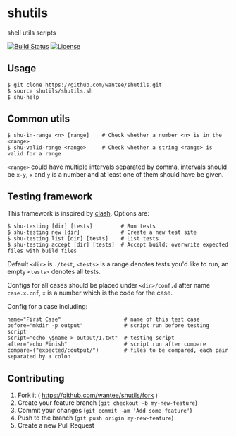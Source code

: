 # shutils
shell utils scripts

[![Build Status](https://travis-ci.org/wantee/shutils.svg)](https://travis-ci.org/wantee/shutils)
[![License](http://img.shields.io/:license-mit-blue.svg)](https://github.com/wantee/shutils/blob/master/LICENSE.txt)

## Usage
``` shell
$ git clone https://github.com/wantee/shutils.git
$ source shutils/shutils.sh
$ shu-help
```

## Common utils
``` shell
$ shu-in-range <n> [range]    # Check whether a number <n> is in the <range>
$ shu-valid-range <range>     # Check whether a string <range> is valid for a range
```

`<range>` could have multiple intervals separated by comma, intervals should be `x-y`, `x` and `y` is a number and at least one of them should have be given.

## Testing framework

This framework is inspired by [clash](https://github.com/imathis/clash). Options are:

``` shell
$ shu-testing [dir] [tests]         # Run tests
$ shu-testing new [dir]             # Create a new test site
$ shu-testing list [dir] [tests]    # List tests
$ shu-testing accept [dir] [tests]  # Accept build: overwrite expected files with build files 
```
Default `<dir>` is `./test`, `<tests>` is a range denotes tests you'd like to run, an empty `<tests>` denotes all tests.

Configs for all cases should be placed under `<dir>/conf.d` after name `case.x.cnf`, `x` is a number which is the code for the case.

Config for a case including:

```shell
name="First Case"                    # name of this test case
before="mkdir -p output"             # script run before testing script
script="echo \$name > output/1.txt"  # testing script
after="echo Finish"                  # script run after compare
compare=("expected/:output/")        # files to be compared, each pair separated by a colon
```
## Contributing

1. Fork it ( https://github.com/wantee/shutils/fork )
2. Create your feature branch (`git checkout -b my-new-feature`)
3. Commit your changes (`git commit -am 'Add some feature'`)
4. Push to the branch (`git push origin my-new-feature`)
5. Create a new Pull Request
